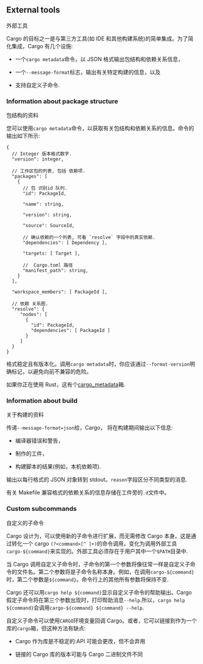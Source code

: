 ## External tools

外部工具

Cargo 的目标之一是与第三方工具(如 IDE 和其他构建系统)的简单集成。为了简化集成，Cargo 有几个设施:

- 一个`cargo metadata`命令，以 JSON 格式输出包结构和依赖关系信息，

- 一个`--message-format`标志，输出有关特定构建的信息，以及

- 支持自定义子命令.

### Information about package structure

包结构的资料

您可以使用`cargo metadata`命令，以获取有关包结构和依赖关系的信息。命令的输出如下所示:

```text
{
  // Integer 版本格式数字.
  "version": integer,

  // 工作区包的列表, 包括 依赖项.
  "packages": [
    {
      // 包 识别id 队列.
      "id": PackageId,

      "name": string,

      "version": string,

      "source": SourceId,

      // 确认依赖的一个列表, 可看 `resolve` 字段中的真实依赖.
      "dependencies": [ Dependency ],

      "targets: [ Target ],

      //  Cargo.toml 路径
      "manifest_path": string,
    }
  ],

  "workspace_members": [ PackageId ],

  // 依赖 关系图.
  "resolve": {
     "nodes": [
       {
         "id": PackageId,
         "dependencies": [ PackageId ]
       }
     ]
  }
}
```

格式稳定且有版本化。调用`cargo metadata`时，你应该通过`--format-version`明确标记，以避免向前不兼容的危险。

如果你正在使用 Rust，这有个[cargo_metadata]箱.

[cargo_metadata]: https://crates.io/crates/cargo_metadata

### Information about build

关于构建的资料

传递`--message-format=json`给，Cargo， 将在构建期间输出以下信息:

- 编译器错误和警告，

- 制作的工件，

- 构建脚本的结果(例如，本机依赖项).

输出以每行格式的 JSON 对象转到 stdout。`reason`字段区分不同类型的消息.

有关 Makefile 兼容格式的依赖关系的信息存储在工件旁的`.d`文件中。

### Custom subcommands

自定义的子命令

Cargo 设计为，可以使用新的子命令进行扩展，而无需修改 Cargo 本身。这是通过转化一个 cargo `(?<command>[^ ]+)`的命令调用，变化为调用外部工具`cargo-${command}`来实现的。外部工具必须存在于用户其中一个`$PATH`目录中.

当 Cargo 调用自定义子命令时，子命令的第一个参数将像往常一样是自定义子命令的文件名。第二个参数将是子命令名称本身。例如，在调用`cargo-${command}`时，第二个参数是`${command}`。命令行上的其他所有参数将保持不变.

Cargo 还可以用`cargo help ${command}`显示自定义子命令的帮助输出。Cargo 假定子命令将在第三个参数出现时，打印帮助消息`--help`.所以，`cargo help ${command}`会调用`cargo-${command} ${command} --help`.

自定义子命令可以使用`CARGO`环境变量回调 Cargo。或者，它可以链接到作为一个库的`cargo`箱，但这种方法有缺点:

- Cargo 作为库是不稳定的:API 可能会更改，但不会弃用

- 链接的 Cargo 库的版本可能与 Cargo 二进制文件不同
